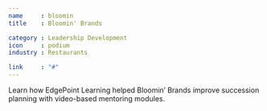 ```yaml
---
name     : bloomin
title    : Bloomin' Brands

category : Leadership Development
icon     : podium
industry : Restaurants

link     : "#"
---
```

Learn how EdgePoint Learning helped Bloomin’ Brands improve succession planning with video-based mentoring modules.
